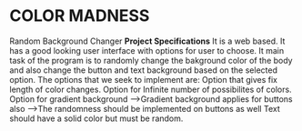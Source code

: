 # COLOR MADNESS
Random Background Changer 
**Project Specifications**
It is a web based.
It has a good looking user interface with options for user to choose.
It main task of the program is to randomly change the bakground color of the body and also change the button and text background based on the selected option.
The options that we seek to implement are:
Option that gives fix length of color changes.
Option for Infinite number of possibilites of colors.
Option for gradient background
-->Gradient background applies for buttons also
-->The randomness should be implemented on buttons as well
Text should have a solid color but must be random.